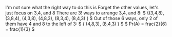 I'm not sure what the right way to do this is
Forget the other values, let's just focus on 3,4, and 8
There are 3! ways to arrange 3,4, and 8: $ {(3,4,8), (3,8,4), (4,3,8), (4,8,3), (8,3,4), (8,4,3) } $
Out of those 6 ways, only 2 of them have 4 and 8 to the left of 3: $ { (4,8,3), (8,4,3) } $ 
$ Pr(A) = frac{2}{6} = frac{1}{3} $
